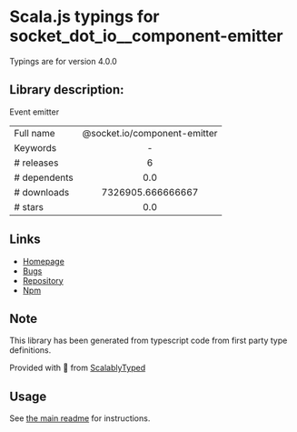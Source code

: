 
# Scala.js typings for socket_dot_io__component-emitter

Typings are for version 4.0.0

## Library description:
Event emitter

|                    |                 |
| ------------------ | :-------------: |
| Full name          | @socket.io/component-emitter |
| Keywords           | - |
| # releases         | 6 |
| # dependents       | 0.0 |
| # downloads        | 7326905.666666667 |
| # stars            | 0.0 |

## Links
- [Homepage](https://github.com/socketio/emitter#readme)
- [Bugs](https://github.com/socketio/emitter/issues)
- [Repository](https://github.com/socketio/emitter)
- [Npm](https://www.npmjs.com/package/%40socket.io%2Fcomponent-emitter)
    


## Note
This library has been generated from typescript code from first party type definitions.

Provided with :purple_heart: from [ScalablyTyped](https://github.com/oyvindberg/ScalablyTyped)

## Usage
See [the main readme](../../readme.md) for instructions.


